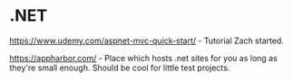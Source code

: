 .NET
====

https://www.udemy.com/aspnet-mvc-quick-start/ - Tutorial Zach started.

https://appharbor.com/ - Place which hosts .net sites for you as long as
they're small enough. Should be cool for little test projects.


